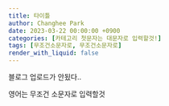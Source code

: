 ```yaml
---
title: 타이틀
author: Changhee Park
date: 2023-03-22 00:00:00 +0900
categories: [카테고리 첫문자는 대문자로 입력할것!]
tags: [무조건소문자로, 무조건소문자로]
render_with_liquid: false
---
```


블로그 업로드가 안됬다..

영어는 무조건 소문자로 입력할것
